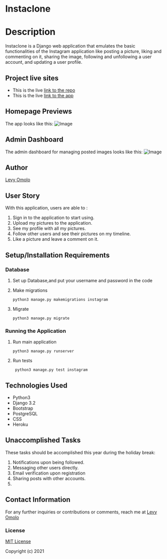 # Instaclone




# Description
Instaclone is a Django web application that emulates the basic functionalities of the Instagram application like posting a picture, liking and commenting on it, sharing the image, following and unfollowing a user account, and updating a user profile.



## Project live sites
  * This is the live [link to the repo ](https://github.com/omololevy/instaclone) <br>
  * This is the live [link to the app ](https://levy-insta.herokuapp.com//)


## Homepage Previews
The app looks like this: 
  ![Image](./photos/static/assets/demo.png)

## Admin Dashboard
The admin dashboard for managing posted images looks like this: 
  ![Image](./photos/static/assets/admin.png)
  
## Author
[Levy Omolo](https://github.com/omololevy/)
## User Story
With this application, users are able to :
1. Sign in to the application to start using.
2. Upload my pictures to the application.
3. See my profile with all my pictures.
4. Follow other users and see their pictures on my timeline.
5. Like a picture and leave a comment on it.


## Setup/Installation Requirements

### Database

1. Set up Database,and put your username and password in the code

2. Make migrations

    ```python3 manage.py makemigrations instagram```

3. Migrate

   ```python3 manage.py migrate ```
    
### Running the Application
1. Run main application

   ```python3 manage.py runserver```

2. Run tests

    
   ``` python3 manage.py test instagram```

## Technologies Used

* Python3
* Django 3.2
* Bootstrap
* PostgreSQL
* CSS
* Heroku

## Unaccomplished Tasks
These tasks should be accomplished this year during the holiday break:
1. Notifications upon being followed.
2. Messaging other users directly.
3. Email verification upon registration
4. Sharing posts with other accounts.
5. 

## Contact Information

For any further inquiries or contributions or comments, reach me at [Levy Omolo](https://github.com/omololevy)

### License

[MIT License](https://github.com/omololevy/instaclone/blob/main/license)

Copyright (c) 2021
